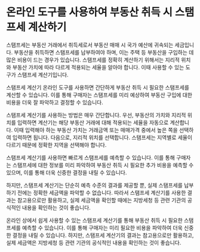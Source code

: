 온라인 도구를 사용하여 부동산 취득 시 스탬프세 계산하기
===============================

스탬프세는 부동산 거래에서 취득세로서 부동산 매매 시 국가 예산에 귀속되는 세금입니다. 부동산을 취득하면 스탬프세를 납부하여야 하며, 이는 주택 등 부동산을 구입하는 데 많은 비용이 드는 경우가 있습니다. 스탬프세를 정확히 계산하기 위해서는 지리적 위치와 부동산 가치에 따라 다르게 적용되는 세율을 알아야 합니다. 이때 사용할 수 있는 도구가 스탬프세 계산기입니다.

스탬프세 계산기 온라인 도구를 사용하면 간단하게 부동산 취득 시 필요한 스탬프세를 계산할 수 있습니다. 이를 통해 구매자는 스탬프세를 미리 예상하여 부동산 구입에 대한 비용을 더욱 잘 파악하고 결정할 수 있습니다.

스탬프세 계산기를 사용하는 방법은 매우 간단합니다. 우선, 부동산의 가치와 지리적 위치를 입력하면 계산기는 해당 부동산 거래에 대해 적용되는 세율을 자동으로 계산합니다. 이때 입력해야 하는 부동산 가치는 거래금액 또는 매매가격 중에서 높은 쪽을 선택하여 입력하면 됩니다. 다음으로, 지리적 위치를 선택합니다. 스탬프세는 지역별로 세율이 다르기 때문에 정확한 지역을 선택해야 합니다.

스탬프세 계산기를 사용하면 빠르게 스탬프세를 예측할 수 있습니다. 이를 통해 구매자는 스탬프세에 대한 정보를 미리 파악하여 부동산 취득 시 필요한 추가 비용을 예측할 수 있으며, 이를 통해 더욱 신중한 결정을 내릴 수 있습니다.

하지만, 스탬프세 계산기는 단순히 예측 수준의 결과를 제공할 뿐, 실제 스탬프세를 납부하기 전에는 정확한 세금액을 파악할 수 없습니다. 따라서 스탬프세 계산기를 사용한 결과는 참고용으로만 활용하고, 실제 세금액을 확인할 때에는 지방세청 등 관련 기관의 공식적인 내용을 확인하는 것이 좋습니다.

온라인 상에서 쉽게 사용할 수 있는 스탬프세 계산기를 통해 부동산 취득 시 필요한 스탬프세를 예측할 수 있습니다. 이를 통해 구매자는 미리 필요한 비용을 파악하여 더욱 신중한 결정을 내릴 수 있습니다. 하지만, 스탬프세 계산기의 결과는 참고용으로만 활용하고, 실제 세금액은 지방세청 등 관련 기관의 공식적인 내용을 확인하는 것이 좋습니다.